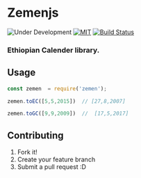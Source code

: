 # Zemenjs

![Under Development](https://img.shields.io/badge/under-development-orange.svg)
[![MIT](https://img.shields.io/packagist/l/doctrine/orm.svg?maxAge=2592000)](LICENCE.md)
[![Build Status](https://travis-ci.org/m3hari/zemen.svg?branch=master)](https://travis-ci.org/m3hari/zemen)

### Ethiopian Calender library.


## Usage
```js
const zemen  = require('zemen');

zemen.toEC([5,5,2015])  // [27,8,2007]

zemen.toGC([9,9,2009])  //  [17,5,2017]

```

## Contributing
1. Fork it!
2. Create your feature branch
3. Submit a pull request :D